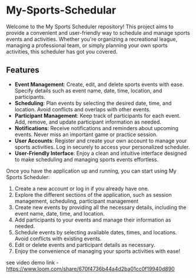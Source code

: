 # My-Sports-Schedular

Welcome to the My Sports Scheduler repository! This project aims to provide a convenient and user-friendly way to schedule and manage sports events and activities. Whether you're organizing a recreational league, managing a professional team, or simply planning your own sports activities, this scheduler has got you covered.

## Features

- **Event Management**: Create, edit, and delete sports events with ease. Specify details such as event name, date, time, location, and participants.
- **Scheduling**: Plan events by selecting the desired date, time, and location. Avoid conflicts and overlaps with other events.
- **Participant Management**: Keep track of participants for each event. Add, remove, and update participant information as needed.
- **Notifications**: Receive notifications and reminders about upcoming events. Never miss an important game or practice session.
- **User Accounts**: Register and create your own account to manage your sports activities. Log in securely to access your personalized scheduler.
- **User-Friendly Interface**: Enjoy a clean and intuitive interface designed to make scheduling and managing sports events effortless.

Once you have the application up and running, you can start using My Sports Scheduler:

1. Create a new account or log in if you already have one.
2. Explore the different sections of the application, such as session management, scheduling, participant management
3. Create new events by providing all the necessary details, including the event name, date, time, and location.
4. Add participants to your events and manage their information as needed.
5. Schedule events by selecting available dates, times, and locations. Avoid conflicts with existing events.
7. Edit or delete events and participant details as necessary.
8. Enjoy the convenience of managing your sports activities with ease!

see video demo link - https://www.loom.com/share/670f4736b44a4d2ba01cc0f19940d890
